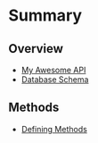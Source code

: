 # Summary

## Overview
* [My Awesome API](README.md)
* [Database Schema](database-schema.md)

## Methods
* [Defining Methods](methods.md)

